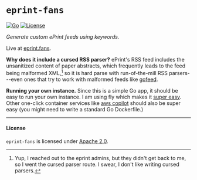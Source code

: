 # `eprint-fans`

[![Go](https://github.com/sgmenda/eprint-fans/actions/workflows/go.yml/badge.svg)](https://github.com/sgmenda/eprint-fans/actions/workflows/go.yml)
[![License](https://img.shields.io/badge/License-Apache_2.0-blue.svg)](/LICENSE)

_Generate custom ePrint feeds using keywords._

Live at [eprint.fans](https://eprint.fans).

**Why does it include a cursed RSS parser?** ePrint's RSS feed includes the unsanitized content of paper abstracts, which frequently leads to the feed being malformed XML,[^why-cursed] so it is hard parse with run-of-the-mill RSS parsers---even ones that try to work with malformed feeds like [gofeed](https://github.com/mmcdole/gofeed).

[^why-cursed]: Yup, I reached out to the eprint admins, but they didn't get back to me, so I went the cursed parser route. I swear, I don't like writing cursed parsers.

**Running your own instance.** Since this is a simple Go app, it should be easy to run your own instance. I am using fly which makes it [super easy](https://fly.io/docs/getting-started/golang/). Other one-click container services like [aws copilot](https://aws.amazon.com/containers/copilot/) should also be super easy (you might need to write a standard Go Dockerfile.)

---

#### License

`eprint-fans` is licensed under [Apache 2.0](/LICENSE).

